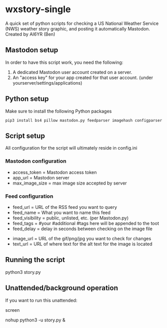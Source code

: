 # wxstory-single

A quick set of python scripts for checking a US National Weather Service (NWS) weather story graphic, and posting it automatically Mastodon. Created by AI6YR (Ben)

## Mastodon setup

In order to have this script work, you need the following:
1. A dedicated Mastodon user account created on a server.
2. An "access key" for your app created for that user account. (under yourserver/settings/applications)

## Python setup
Make sure to install the following Python packages

`pip3 install bs4 pillow mastodon.py feedparser imagehash configparser`

## Script setup

All configuration for the script will ultimately reside in config.ini

### Mastodon configuration
* access_token = Mastodon access token
* app_url = Mastodon server
* max_image_size = max image size accepted by server

### Feed configuration
* feed_url = URL of the RSS feed you want to query
* feed_name = What you want to name this feed
* feed_visibility = public, unlisted, etc. (per Mastodon.py)
* feed_tags = #your #additional #tags here will be appended to the toot
* feed_delay = delay in seconds between checking on the image file
- image_url = URL of the gif/png/jpg you want to check for changes
- text_url = URL of where text for the alt text for the image is located

## Running the script

python3 story.py

## Unattended/background operation

If you want to run this unattended:

screen

nohup python3 -u story.py &


